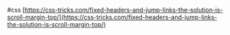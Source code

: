 #css
[https://css-tricks.com/fixed-headers-and-jump-links-the-solution-is-scroll-margin-top/](https://css-tricks.com/fixed-headers-and-jump-links-the-solution-is-scroll-margin-top/)